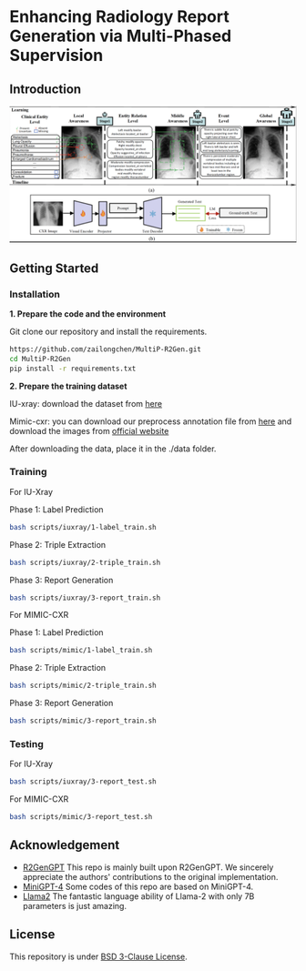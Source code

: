# Enhancing Radiology Report Generation via Multi-Phased Supervision

## Introduction
![overview](https://github.com/zailongchen/MultiP-R2Gen/blob/main/images/frame.png?raw=true)

## Getting Started
### Installation

**1. Prepare the code and the environment**

Git clone our repository and install the requirements.

```bash
https://github.com/zailongchen/MultiP-R2Gen.git
cd MultiP-R2Gen
pip install -r requirements.txt
```


**2. Prepare the training dataset**

IU-xray: download the dataset from [here](https://drive.google.com/file/d/1c0BXEuDy8Cmm2jfN0YYGkQxFZd2ZIoLg/view)

Mimic-cxr: you can download our preprocess annotation file from [here](https://drive.google.com/file/d/14689ztodTtrQJYs--ihB_hgsPMMNHX-H/view?usp=sharing) and download the images from [official website](https://physionet.org/content/mimic-cxr-jpg/2.0.0/)

After downloading the data, place it in the ./data folder.

### Training

For IU-Xray

Phase 1: Label Prediction

```bash
bash scripts/iuxray/1-label_train.sh
```

Phase 2: Triple Extraction

```bash
bash scripts/iuxray/2-triple_train.sh
```

Phase 3: Report Generation

```bash
bash scripts/iuxray/3-report_train.sh
```

For MIMIC-CXR

Phase 1: Label Prediction

```bash
bash scripts/mimic/1-label_train.sh
```

Phase 2: Triple Extraction

```bash
bash scripts/mimic/2-triple_train.sh
```

Phase 3: Report Generation

```bash
bash scripts/mimic/3-report_train.sh
```

### Testing

For IU-Xray

```bash
bash scripts/iuxray/3-report_test.sh
```

For MIMIC-CXR

```bash
bash scripts/mimic/3-report_test.sh
```

## Acknowledgement

+ [R2GenGPT](https://github.com/wang-zhanyu/R2GenGPT) This repo is mainly built upon R2GenGPT. We sincerely appreciate the authors' contributions to the original implementation.
+ [MiniGPT-4](https://github.com/Vision-CAIR/MiniGPT-4) Some codes of this repo are based on MiniGPT-4.
+ [Llama2](https://github.com/facebookresearch/llama) The fantastic language ability of Llama-2 with only 7B parameters is just amazing.


## License
This repository is under [BSD 3-Clause License](LICENSE.md).
